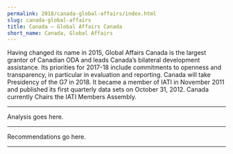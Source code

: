 ```yaml
---
permalink: 2018/canada-global-affairs/index.html
slug: canada-global-affairs
title: Canada – Global Affairs Canada
short_name: Canada, Global Affairs
---
```


Having changed its name in 2015, Global Affairs Canada is the largest grantor of Canadian ODA and leads Canada’s bilateral development assistance. Its priorities for 2017-18 include commitments to openness and transparency, in particular in evaluation and reporting. Canada will take Presidency of the G7 in 2018. It became a member of IATI in November 2011 and published its first quarterly data sets on October 31, 2012. Canada currently Chairs the IATI Members Assembly.

---

Analysis goes here.

---

Recommendations go here.

---
